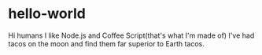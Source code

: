 # hello-world
Hi humans
I like Node.js and Coffee Script(that's what I'm made of)
I've had tacos on the moon and find them far superior to Earth tacos.

